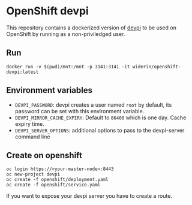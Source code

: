 # OpenShift devpi

This repository contains a dockerized version of [devpi](http://doc.devpi.net/)
to be used on OpenShift by running as a non-priviledged user.

## Run

    docker run -v $(pwd)/mnt:/mnt -p 3141:3141 -it widerin/openshift-devpi:latest

## Environment variables

- `DEVPI_PASSWORD`: devpi creates a user named `root` by default, its password
  can be set with this environment variable.
- `DEVPI_MIRROR_CACHE_EXPIRY`: Default to `86400` which is one day. Cache expiry time.
- `DEVPI_SERVER_OPTIONS`: additional options to pass to the devpi-server command line

## Create on openshift

    oc login https://<your-master-node>:8443
    oc new-project devpi
    oc create -f openshift/deployment.yaml
    oc create -f openshift/service.yaml

If you want to expose your devpi server you have to create a route.
